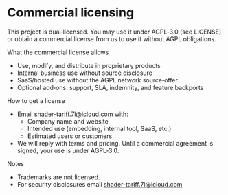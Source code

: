 # Commercial licensing

This project is dual‑licensed. You may use it under AGPL‑3.0 (see LICENSE) or obtain a commercial license from us to use it without AGPL obligations.

What the commercial license allows

- Use, modify, and distribute in proprietary products
- Internal business use without source disclosure
- SaaS/hosted use without the AGPL network source‑offer
- Optional add‑ons: support, SLA, indemnity, and feature backports

How to get a license

- Email shader-tariff.7l@icloud.com with:
  - Company name and website
  - Intended use (embedding, internal tool, SaaS, etc.)
  - Estimated users or customers
- We will reply with terms and pricing. Until a commercial agreement is signed, your use is under AGPL‑3.0.

Notes

- Trademarks are not licensed.
- For security disclosures email shader-tariff.7l@icloud.com
